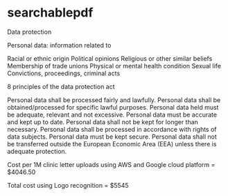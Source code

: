 # searchablepdf


Data protection

Personal data: information related to

Racial or ethnic origin
Political opinions
Religious or other similar beliefs
Membership of trade unions
Physical or mental health condition
Sexual life
Convictions, proceedings, criminal acts

8 principles of the data protection act

Personal data shall be processed fairly and lawfully. 
Personal data shall be obtained/processed for specific lawful purposes. 
Personal data held must be adequate, relevant and not excessive.
Personal data must be accurate and kept up to date. 
Personal data shall not be kept for longer than necessary. 
Personal data shall be processed in accordance with rights of data subjects. 
Personal data must be kept secure. 
Personal data shall not be transferred outside the European Economic Area (EEA) unless there is adequate protection.


Cost per 1M clinic letter uploads using AWS and Google cloud
platform = $4046.50

Total cost using Logo recognition = $5545

